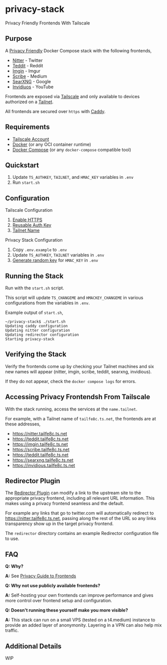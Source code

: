 # privacy-stack
Privacy Friendly Frontends With Tailscale

## Purpose

A [Privacy Friendly](https://www.privacyguides.org/en/frontends/) Docker Compose stack with the following frontends,

- [Nitter](https://github.com/zedeus/nitter) - Twitter
- [Teddit](https://github.com/teddit-net/teddit) - Reddit
- [Imgin](https://git.voidnet.tech/kev/imgin.git) - Imgur
- [Scribe](https://git.sr.ht/~edwardloveall/scribe) - Medium
- [SearXNG](https://github.com/searxng/searxng) - Google
- [Invidiuos](https://github.com/iv-org/invidious) - YouTube

Frontends are exposed via [Tailscale](https://tailscale.com/) and only available to devices authorized on a [Tailnet](https://tailscale.com/kb/1136/tailnet/?q=tailnet).

All frontends are secured over `https` with [Caddy](https://caddyserver.com/).

## Requirements

- [Tailscale Account](Account)
- [Docker](https://www.docker.com/) (or any OCI container runtime)
- [Docker Compose](https://docs.docker.com/compose/) (or any `docker-compose` compatible tool)

## Quickstart

1. Update `TS_AUTHKEY`, `TAILNET`, and `HMAC_KEY` variables in `.env`
2. Run `start.sh`

## Configuration

Tailscale Configuration
1. [Enable HTTPS](https://tailscale.com/kb/1153/enabling-https/)
2. [Reusable Auth Key](https://tailscale.com/kb/1085/auth-keys/?q=authkey)
3. [Tailnet Name](https://tailscale.com/kb/1217/tailnet-name/)

Privacy Stack Configuration
1. Copy `.env.example` to `.env`
2. Update `TS_AUTHKEY`, `TAILNET` variables in `.env`
3. [Generate random key](https://www.random.org/passwords/) for `HMAC_KEY` in `.env`

## Running the Stack

Run with the `start.sh` script.

This script will update `TS_CHANGEME` and `HMACKEY_CHANGEME` in various configurations from the variables in `.env`.

Example output of `start.sh`,

```
~/privacy-stack$ ./start.sh
Updating caddy configuration
Updating nitter configuration
Updating redirector configuration
Starting privacy-stack
```

## Verifying the Stack

Verify the frontends come up by checking your Tailnet machines and six new names will appear (nitter, imgin, scribe, teddit, searxng, invidious).

If they do not appear, check the `docker compose logs` for errors.

## Accessing Privacy Frontendsh From Tailscale

With the stack running, access the services at the `name.tailnet`.

For example, with a Tailnet name of `tailfe8c.ts.net`, the frontends are at these addresses,

- https://nitter.tailfe8c.ts.net
- https://teddit.tailfe8c.ts.net
- https://imgin.tailfe8c.ts.net
- https://scribe.tailfe8c.ts.net
- https://teddit.tailfe8c.ts.net
- https://searxng.tailfe8c.ts.net
- https://invidious.tailfe8c.ts.net

## Redirector Plugin

The [Redirector Plugin](https://github.com/einaregilsson/Redirector) can modify a link to the upstream site to the appropriate privacy frontend, including all relevant URL information. This makes using a privacy frontend seamless and the default.

For example any links that go to twitter.com will automatically redirect to https://nitter.tailfe8c.ts.net, passing along the rest of the URL so any links transparency show up in the target privacy frontend.

The `redirector` directory contains an example Redirector configuration file to use.

## FAQ

**Q: Why?**

**A:** See [Privacy Guide to Frontends](https://www.privacyguides.org/en/frontends/)

**Q: Why not use publicly available frontends?**

**A:** Self-hosting your own frontends can improve performance and gives more control over frontend setup and configuration.

**Q: Doesn't running these yourself make you more visible?**

**A:** This stack can run on a small VPS (tested on a t4.medium) instance to provide an added layer of anonymonity. Layering in a VPN can also help mix traffic.

## Additional Details

WIP
